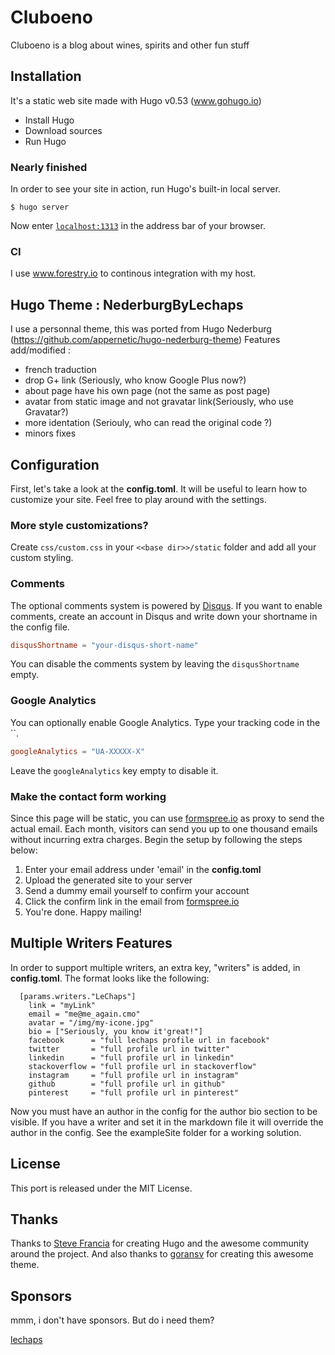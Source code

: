 # Cluboeno
Cluboeno is a blog about wines, spirits and other fun stuff

## Installation
It's a static web site made with Hugo v0.53 (www.gohugo.io)
- Install Hugo
- Download sources
- Run Hugo

### Nearly finished
In order to see your site in action, run Hugo's built-in local server.
```
$ hugo server
```
Now enter [`localhost:1313`](http://localhost:1313) in the address bar of your browser.

### CI
I use www.forestry.io to continous integration with my host.


## Hugo Theme : NederburgByLechaps
I use a personnal theme, this was ported from Hugo Nederburg (https://github.com/appernetic/hugo-nederburg-theme)
Features add/modified : 
 - french traduction
 - drop G+ link (Seriously, who know Google Plus now?)
 - about page have his own page (not the same as post page)
 - avatar from static image and not gravatar link(Seriously, who use Gravatar?)
 - more identation (Seriouly, who can read the original code ?)
 - minors fixes

## Configuration
First, let's take a look at the **config.toml**. It will be useful to learn how to customize your site. Feel free to play around with the settings.

### More style customizations?
Create `css/custom.css` in your `<<base dir>>/static` folder and add all your custom styling.

### Comments
The optional comments system is powered by [Disqus](https://disqus.com). If you want to enable comments, create an account in Disqus and write down your shortname in the config file.
```toml
disqusShortname = "your-disqus-short-name"
```
You can disable the comments system by leaving the `disqusShortname` empty.

### Google Analytics
You can optionally enable Google Analytics. Type your tracking code in the ``.
```toml
googleAnalytics = "UA-XXXXX-X"
```
Leave the `googleAnalytics` key empty to disable it.

### Make the contact form working
Since this page will be static, you can use [formspree.io](//formspree.io/) as proxy to send the actual email. Each month, visitors can send you up to one thousand emails without incurring extra charges. Begin the setup by following the steps below:

1. Enter your email address under 'email' in the **config.toml**
2. Upload the generated site to your server
3. Send a dummy email yourself to confirm your account
4. Click the confirm link in the email from [formspree.io](//formspree.io/)
5. You're done. Happy mailing!

## Multiple Writers Features
In order to support multiple writers, an extra key, "writers" is added, in **config.toml**. The format looks like the following:
```
  [params.writers."LeChaps"]
    link = "myLink"
    email = "me@me_again.cmo"
    avatar = "/img/my-icone.jpg"
    bio = ["Seriously, you know it'great!"]
    facebook      = "full lechaps profile url in facebook"
    twitter       = "full profile url in twitter"
    linkedin      = "full profile url in linkedin"
    stackoverflow = "full profile url in stackoverflow"
    instagram     = "full profile url in instagram"
    github        = "full profile url in github"
    pinterest     = "full profile url in pinterest"
```
Now you must have an author in the config for the author bio section to be visible. If you have a writer and set it in the markdown file it will override the author in the config. See the exampleSite folder for a working solution.

## License
This port is released under the MIT License.

## Thanks
Thanks to [Steve Francia](https://github.com/spf13) for creating Hugo and the awesome community around the project. And also thanks to [goransv](https://github.com/appernetic) for creating this awesome theme.

## Sponsors
mmm, i don't have sponsors. But do i need them?

[lechaps](https://github.com/lechaps) 




